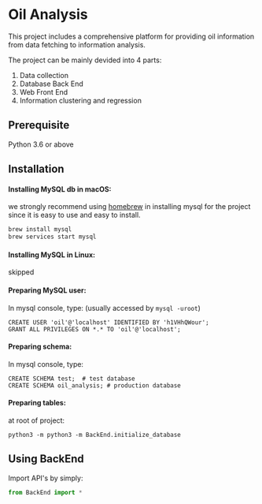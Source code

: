Oil Analysis
===

This project includes a comprehensive platform for providing oil information from data fetching to information analysis.

The project can be mainly devided into 4 parts:
1. Data collection
2. Database Back End
3. Web Front End
4. Information clustering and regression

Prerequisite
---
Python 3.6 or above


Installation
---

#### Installing MySQL db in macOS:

we strongly recommend using [homebrew](https://brew.sh) in installing mysql for the project since it is easy to use and easy to install.


```bash
brew install mysql
brew services start mysql
```

#### Installing MySQL in Linux:

skipped

#### Preparing MySQL user:

In mysql console, type: (usually accessed by `mysql -uroot`)
```mysql
CREATE USER 'oil'@'localhost' IDENTIFIED BY 'h1VHhQWour';
GRANT ALL PRIVILEGES ON *.* TO 'oil'@'localhost';
```

#### Preparing schema:

In mysql console, type:
```mysql
CREATE SCHEMA test;  # test database
CREATE SCHEMA oil_analysis; # production database
```

#### Preparing tables:

at root of project:

```
python3 -m python3 -m BackEnd.initialize_database
```

Using BackEnd
---

Import API's by simply:

```python
from BackEnd import *
```

